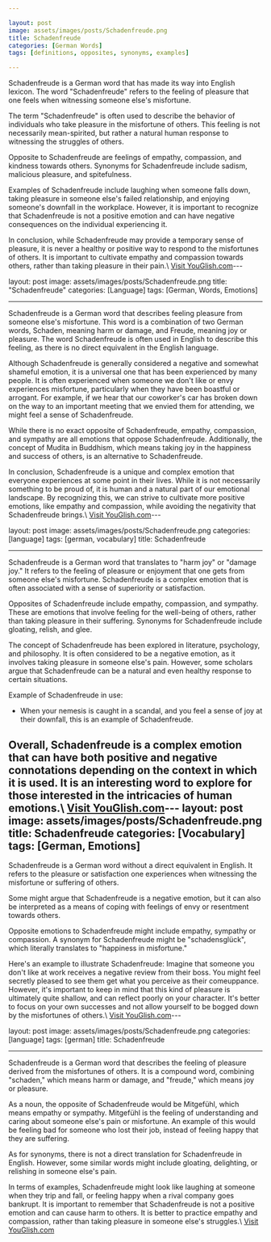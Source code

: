 ```yaml
---

layout: post
image: assets/images/posts/Schadenfreude.png
title: Schadenfreude
categories: [German Words]
tags: [definitions, opposites, synonyms, examples]

---
```


Schadenfreude is a German word that has made its way into English lexicon. The word "Schadenfreude" refers to the feeling of pleasure that one feels when witnessing someone else's misfortune. 

The term "Schadenfreude" is often used to describe the behavior of individuals who take pleasure in the misfortune of others. This feeling is not necessarily mean-spirited, but rather a natural human response to witnessing the struggles of others. 

Opposite to Schadenfreude are feelings of empathy, compassion, and kindness towards others. Synonyms for Schadenfreude include sadism, malicious pleasure, and spitefulness. 

Examples of Schadenfreude include laughing when someone falls down, taking pleasure in someone else's failed relationship, and enjoying someone's downfall in the workplace. However, it is important to recognize that Schadenfreude is not a positive emotion and can have negative consequences on the individual experiencing it. 

In conclusion, while Schadenfreude may provide a temporary sense of pleasure, it is never a healthy or positive way to respond to the misfortunes of others. It is important to cultivate empathy and compassion towards others, rather than taking pleasure in their pain.\ <a id="yg-widget-0" class="youglish-widget" data-query="Schadenfreude" data-lang="german" data-components="8412" data-auto-start="0" data-bkg-color="theme_light" data-title="How%20to%20pronounce%20Schadenfreude%20in%20German"  rel="nofollow" href="https://youglish.com">Visit YouGlish.com</a><script async src="https://youglish.com/public/emb/widget.js" charset="utf-8"></script>---

layout: post
image: assets/images/posts/Schadenfreude.png
title: "Schadenfreude"
categories: [Language]
tags: [German, Words, Emotions]

---

Schadenfreude is a German word that describes feeling pleasure from someone else's misfortune. This word is a combination of two German words, Schaden, meaning harm or damage, and Freude, meaning joy or pleasure. The word Schadenfreude is often used in English to describe this feeling, as there is no direct equivalent in the English language.

Although Schadenfreude is generally considered a negative and somewhat shameful emotion, it is a universal one that has been experienced by many people. It is often experienced when someone we don't like or envy experiences misfortune, particularly when they have been boastful or arrogant. For example, if we hear that our coworker's car has broken down on the way to an important meeting that we envied them for attending, we might feel a sense of Schadenfreude.

While there is no exact opposite of Schadenfreude, empathy, compassion, and sympathy are all emotions that oppose Schadenfreude. Additionally, the concept of Mudita in Buddhism, which means taking joy in the happiness and success of others, is an alternative to Schadenfreude.

In conclusion, Schadenfreude is a unique and complex emotion that everyone experiences at some point in their lives. While it is not necessarily something to be proud of, it is human and a natural part of our emotional landscape. By recognizing this, we can strive to cultivate more positive emotions, like empathy and compassion, while avoiding the negativity that Schadenfreude brings.\ <a id="yg-widget-0" class="youglish-widget" data-query="Schadenfreude" data-lang="german" data-components="8412" data-auto-start="0" data-bkg-color="theme_light" data-title="How%20to%20pronounce%20Schadenfreude%20in%20German"  rel="nofollow" href="https://youglish.com">Visit YouGlish.com</a><script async src="https://youglish.com/public/emb/widget.js" charset="utf-8"></script>---

layout: post
image: assets/images/posts/Schadenfreude.png
categories: [language]
tags: [german, vocabulary]
title: Schadenfreude

---

Schadenfreude is a German word that translates to "harm joy" or "damage joy." It refers to the feeling of pleasure or enjoyment that one gets from someone else's misfortune. Schadenfreude is a complex emotion that is often associated with a sense of superiority or satisfaction.

Opposites of Schadenfreude include empathy, compassion, and sympathy. These are emotions that involve feeling for the well-being of others, rather than taking pleasure in their suffering. Synonyms for Schadenfreude include gloating, relish, and glee.

The concept of Schadenfreude has been explored in literature, psychology, and philosophy. It is often considered to be a negative emotion, as it involves taking pleasure in someone else's pain. However, some scholars argue that Schadenfreude can be a natural and even healthy response to certain situations.

Example of Schadenfreude in use:

- When your nemesis is caught in a scandal, and you feel a sense of joy at their downfall, this is an example of Schadenfreude.

Overall, Schadenfreude is a complex emotion that can have both positive and negative connotations depending on the context in which it is used. It is an interesting word to explore for those interested in the intricacies of human emotions.\ <a id="yg-widget-0" class="youglish-widget" data-query="Schadenfreude" data-lang="german" data-components="8412" data-auto-start="0" data-bkg-color="theme_light" data-title="How%20to%20pronounce%20Schadenfreude%20in%20German"  rel="nofollow" href="https://youglish.com">Visit YouGlish.com</a><script async src="https://youglish.com/public/emb/widget.js" charset="utf-8"></script>---
layout: post
image: assets/images/posts/Schadenfreude.png
title: Schadenfreude
categories: [Vocabulary]
tags: [German, Emotions]
---

Schadenfreude is a German word without a direct equivalent in English. It refers to the pleasure or satisfaction one experiences when witnessing the misfortune or suffering of others. 

Some might argue that Schadenfreude is a negative emotion, but it can also be interpreted as a means of coping with feelings of envy or resentment towards others. 

Opposite emotions to Schadenfreude might include empathy, sympathy or compassion. A synonym for Schadenfreude might be "schadensglück", which literally translates to "happiness in misfortune." 

Here's an example to illustrate Schadenfreude: Imagine that someone you don't like at work receives a negative review from their boss. You might feel secretly pleased to see them get what you perceive as their comeuppance. However, it's important to keep in mind that this kind of pleasure is ultimately quite shallow, and can reflect poorly on your character. It's better to focus on your own successes and not allow yourself to be bogged down by the misfortunes of others.\ <a id="yg-widget-0" class="youglish-widget" data-query="Schadenfreude" data-lang="german" data-components="8412" data-auto-start="0" data-bkg-color="theme_light" data-title="How%20to%20pronounce%20Schadenfreude%20in%20German"  rel="nofollow" href="https://youglish.com">Visit YouGlish.com</a><script async src="https://youglish.com/public/emb/widget.js" charset="utf-8"></script>---

layout: post
image: assets/images/posts/Schadenfreude.png
categories: [language]
tags: [german]
title: Schadenfreude

---

Schadenfreude is a German word that describes the feeling of pleasure derived from the misfortunes of others. It is a compound word, combining "schaden," which means harm or damage, and "freude," which means joy or pleasure.

As a noun, the opposite of Schadenfreude would be Mitgefühl, which means empathy or sympathy. Mitgefühl is the feeling of understanding and caring about someone else's pain or misfortune. An example of this would be feeling bad for someone who lost their job, instead of feeling happy that they are suffering.

As for synonyms, there is not a direct translation for Schadenfreude in English. However, some similar words might include gloating, delighting, or relishing in someone else's pain.

In terms of examples, Schadenfreude might look like laughing at someone when they trip and fall, or feeling happy when a rival company goes bankrupt. It is important to remember that Schadenfreude is not a positive emotion and can cause harm to others. It is better to practice empathy and compassion, rather than taking pleasure in someone else's struggles.\ <a id="yg-widget-0" class="youglish-widget" data-query="Schadenfreude" data-lang="german" data-components="8412" data-auto-start="0" data-bkg-color="theme_light" data-title="How%20to%20pronounce%20Schadenfreude%20in%20German"  rel="nofollow" href="https://youglish.com">Visit YouGlish.com</a><script async src="https://youglish.com/public/emb/widget.js" charset="utf-8"></script>